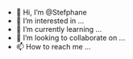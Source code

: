 - 👋 Hi, I’m @Stefphane
- 👀 I’m interested in ...
- 🌱 I’m currently learning ...
- 💞️ I’m looking to collaborate on ...
- 📫 How to reach me ...

<!---
Stefphane/Stefphane is a ✨ special ✨ repository because its `README.md` (this file) appears on your GitHub profile.
You can click the Preview link to take a look at your changes.
--->
